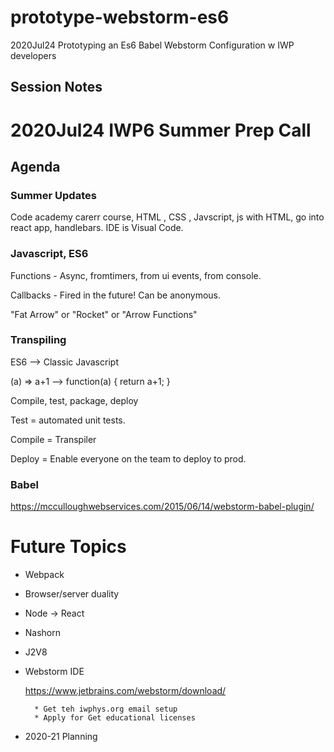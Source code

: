 # prototype-webstorm-es6
2020Jul24 Prototyping an Es6 Babel Webstorm Configuration w IWP developers

## Session Notes


# 2020Jul24 IWP6 Summer Prep Call 

## Agenda

### Summer Updates
Code academy carerr course, HTML , CSS , Javscript,  js with HTML, go into react app, handlebars.   IDE is Visual Code.

### Javascript, ES6

Functions - Async,  fromtimers, from ui events, from console.

Callbacks -  Fired in the future!  Can be anonymous.

"Fat Arrow" or "Rocket" or "Arrow Functions"

### Transpiling

ES6 -->  Classic Javascript

(a) => a+1    -->    function(a) { return a+1; }

Compile, test, package, deploy

Test = automated unit tests.

Compile = Transpiler
			
Deploy = Enable everyone on the team to deploy to prod.

### Babel

https://mcculloughwebservices.com/2015/06/14/webstorm-babel-plugin/



# Future Topics

- Webpack

- Browser/server duality

- Node ->  React

- Nashorn

- J2V8

- Webstorm IDE

	https://www.jetbrains.com/webstorm/download/

		* Get teh iwphys.org email setup
		* Apply for Get educational licenses


- 2020-21 Planning



